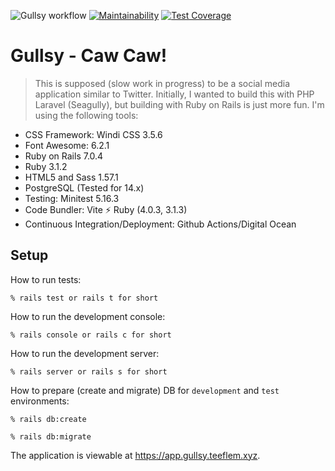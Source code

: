 ![Gullsy workflow](https://github.com/tflem/gullsy/actions/workflows/gullsy.yml/badge.svg)
[![Maintainability](https://api.codeclimate.com/v1/badges/0a97ac093d7e63961675/maintainability)](https://codeclimate.com/github/tflem/gullsy/maintainability)
[![Test Coverage](https://api.codeclimate.com/v1/badges/0a97ac093d7e63961675/test_coverage)](https://codeclimate.com/github/tflem/gullsy/test_coverage)

# Gullsy - Caw Caw!

> This is supposed (slow work in progress) to be a social media application similar to Twitter. Initially, I wanted to build this with PHP Laravel (Seagully), but building with Ruby on Rails is just more fun. I'm using the following tools:

- CSS Framework: Windi CSS 3.5.6
- Font Awesome: 6.2.1
- Ruby on Rails 7.0.4
- Ruby 3.1.2
- HTML5 and Sass 1.57.1
- PostgreSQL (Tested for 14.x)
- Testing: Minitest 5.16.3
- Code Bundler: Vite ⚡️ Ruby (4.0.3, 3.1.3)
- Continuous Integration/Deployment: Github Actions/Digital Ocean

## Setup

How to run tests:

```
% rails test or rails t for short
```

How to run the development console:

```
% rails console or rails c for short
```

How to run the development server:

```
% rails server or rails s for short
```

How to prepare (create and migrate) DB for `development` and `test` environments:

```
% rails db:create

% rails db:migrate
```

The application is viewable at https://app.gullsy.teeflem.xyz.

